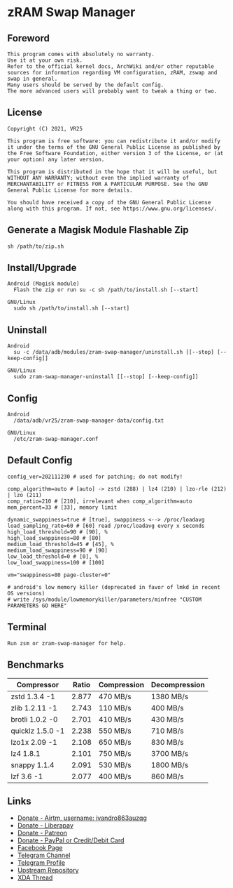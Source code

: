 # zRAM Swap Manager

## Foreword
    This program comes with absolutely no warranty.
    Use it at your own risk.
    Refer to the official kernel docs, ArchWiki and/or other reputable sources for information regarding VM configuration, zRAM, zswap and swap in general.
    Many users should be served by the default config.
    The more advanced users will probably want to tweak a thing or two.

## License
    Copyright (C) 2021, VR25

    This program is free software: you can redistribute it and/or modify it under the terms of the GNU General Public License as published by the Free Software Foundation, either version 3 of the License, or (at your option) any later version.

    This program is distributed in the hope that it will be useful, but WITHOUT ANY WARRANTY; without even the implied warranty of MERCHANTABILITY or FITNESS FOR A PARTICULAR PURPOSE. See the GNU General Public License for more details.

    You should have received a copy of the GNU General Public License along with this program. If not, see https://www.gnu.org/licenses/.

## Generate a Magisk Module Flashable Zip
    sh /path/to/zip.sh

## Install/Upgrade
    Android (Magisk module)
      Flash the zip or run su -c sh /path/to/install.sh [--start]

    GNU/Linux
      sudo sh /path/to/install.sh [--start]

## Uninstall
    Android
      su -c /data/adb/modules/zram-swap-manager/uninstall.sh [[--stop] [--keep-config]]

    GNU/Linux
      sudo zram-swap-manager-uninstall [[--stop] [--keep-config]]

## Config
    Android
      /data/adb/vr25/zram-swap-manager-data/config.txt

    GNU/Linux
      /etc/zram-swap-manager.conf

## Default Config
    config_ver=202111230 # used for patching; do not modify!

    comp_algorithm=auto # [auto] -> zstd (288) | lz4 (210) | lzo-rle (212) | lzo (211)
    comp_ratio=210 # [210], irrelevant when comp_algorithm=auto
    mem_percent=33 # [33], memory limit

    dynamic_swappiness=true # [true], swappiness <--> /proc/loadavg
    load_sampling_rate=60 # [60] read /proc/loadavg every x seconds
    high_load_threshold=90 # [90], %
    high_load_swappiness=80 # [80]
    medium_load_threshold=45 # [45], %
    medium_load_swappiness=90 # [90]
    low_load_threshold=0 # [0], %
    low_load_swappiness=100 # [100]

    vm="swappiness=80 page-cluster=0"

    # android's low memory killer (deprecated in favor of lmkd in recent OS versions)
    # write /sys/module/lowmemorykiller/parameters/minfree "CUSTOM PARAMETERS GO HERE"

## Terminal
    Run zsm or zram-swap-manager for help.

## Benchmarks
|    Compressor	   | Ratio	| Compression | Decompression |
|------------------|--------|-------------|---------------|
|  zstd 1.3.4 -1	 | 2.877	|   470 MB/s	|   1380 MB/s   |
| zlib 1.2.11 -1	 | 2.743  |   110 MB/s  |   400 MB/s    |
| brotli 1.0.2 -0	 | 2.701	|   410 MB/s	|   430 MB/s    |
| quicklz 1.5.0 -1 | 2.238	|   550 MB/s  |   710 MB/s    |
|  lzo1x 2.09 -1	 | 2.108	|   650 MB/s	|   830 MB/s    |
|    lz4 1.8.1	   | 2.101  |   750 MB/s  |   3700 MB/s   |
|   snappy 1.1.4   | 2.091	|   530 MB/s	|   1800 MB/s   |
|    lzf 3.6 -1	   | 2.077	|   400 MB/s	|   860 MB/s    |

## Links

- [Donate - Airtm, username: ivandro863auzqg](https://app.airtm.com/send-or-request/send)
- [Donate - Liberapay](https://liberapay.com/vr25)
- [Donate - Patreon](https://patreon.com/vr25)
- [Donate - PayPal or Credit/Debit Card](https://www.paypal.com/cgi-bin/webscr?cmd=_donations&business=iprj25@gmail.com&lc=US&item_name=VR25+is+creating+free+and+open+source+software.+Donate+to+suppport+their+work.&no_note=0&cn=&currency_code=USD&bn=PP-DonationsBF:btn_donateCC_LG.gif:NonHosted)
- [Facebook Page](https://fb.me/vr25xda)
- [Telegram Channel](https://t.me/vr25_xda)
- [Telegram Profile](https://t.me/vr25xda)
- [Upstream Repository](https://github.com/vr-25/zram-swap-manager)
- [XDA Thread](https://forum.xda-developers.com/t/zram-swap-manager-for-android-and-gnu-linux-systems.4352797)
